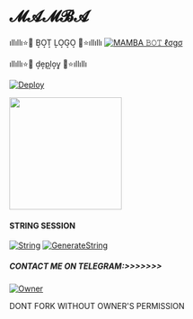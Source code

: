 <h1>𝓜𝓐𝓜𝓑𝓐</h1>

ıllıllı⭐🌟 B͙O͙T͙ L͙O͙G͙O͙ 🌟⭐ıllıllı 
[![MAMBA 𝙱𝙾𝚃 ℓσgσ]( https://telegra.ph/file/ea68644f59bdaf57fd61e.jpg)](https://t.me/MAMBA_X_SUPPORT)                       
                       
ıllıllı⭐🌟 d͙e͙p͙l͙o͙y͙ 🌟⭐ıllıllı

[![Deploy](https://www.herokucdn.com/deploy/button.svg)](https://heroku.com/deploy?template=https://github.com/SUKHPAL443/MAMBA)
<p><a href=https://github.com/SUKHPAL443/MAMBA> <img src="https://img.shields.io/badge/Deploy%20To%20Railway-blueviolet?style=for-the-badge&logo=railway" width="200""/></a></p>

#### STRING SESSION 

[![String](https://telegra.ph/file/ea68644f59bdaf57fd61e.jpg)](https://replit.com/@Jaggi444/MAMBA#main.py) 
[![GenerateString](https://img.shields.io/badge/repl.it-generateString-yellowgreen)](https://replit.com/@Jaggi444/MAMBA#main.py) 

  ##### CONTACT ME ON TELEGRAM:>>>>>>>
 [![Owner](https://telegra.ph/file/3af984f455d98e274ea1b.jpg)](https://t.me/MAMBA_STAR)

DONT FORK WITHOUT OWNER'S PERMISSION
